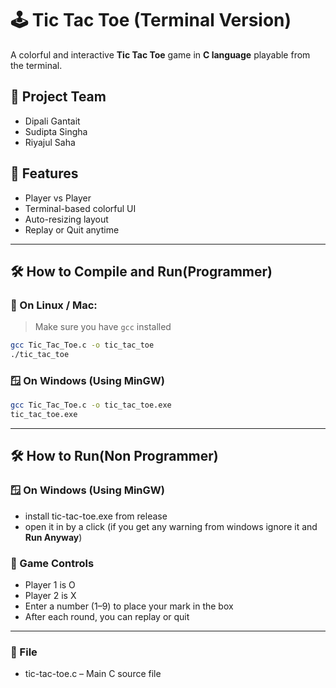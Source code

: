 # 🕹️ Tic Tac Toe (Terminal Version)
A colorful and interactive **Tic Tac Toe** game in **C language** playable from the terminal.
## 👥 Project Team
- Dipali Gantait
- Sudipta Singha
- Riyajul Saha
  
## 📸 Features
- Player vs Player
- Terminal-based colorful UI
- Auto-resizing layout
- Replay or Quit anytime

---

## 🛠️ How to Compile and Run(Programmer)

### 🐧 On Linux / Mac:
> Make sure you have `gcc` installed

```bash
gcc Tic_Tac_Toe.c -o tic_tac_toe
./tic_tac_toe
```
### 🪟 On Windows (Using MinGW)
```bash
gcc Tic_Tac_Toe.c -o tic_tac_toe.exe
tic_tac_toe.exe
```
---
## 🛠️ How to Run(Non Programmer)
### 🪟 On Windows (Using MinGW)
- install tic-tac-toe.exe from release
- open it in by a click (if you get any warning from windows ignore it and **Run Anyway**)
### 🧠 Game Controls
- Player 1 is O
- Player 2 is X
- Enter a number (1–9) to place your mark in the box
- After each round, you can replay or quit
 ---
 ### 📄 File
 - tic-tac-toe.c – Main C source file
